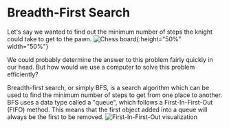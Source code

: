 # Breadth-First Search
Let's say we wanted to find out the minimum number of steps the knight could take to get to the pawn. ![Chess board](https://i.imgur.com/8bBKZAz.png){:height="50%" width="50%"}

We could probably determine the answer to this problem fairly quickly in our head. But how would we use a computer to solve this problem efficiently?

Breadth-first search, or simply BFS, is a search algorithm which can be used to find the minimum number of steps to get from one place to another. BFS uses a data type called a "queue", which follows a First-In-First-Out (FIFO) method. This means that the first object added into a queue will always be the first to be removed. ![First-In-First-Out visualization](https://i.imgur.com/5qZgk74.png)

